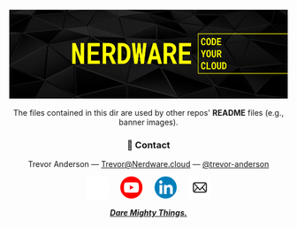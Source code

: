 <div align="center">

[<img src="../profile/nerdware_code_your_cloud_banner.png" height="161" alt="GitHub Org Profile Banner" />](https://www.youtube.com/@nerdware-io)

The files contained in this dir are used by other repos' **README** files (e.g., banner images).

### **💬 Contact**

Trevor Anderson — [Trevor@Nerdware.cloud](mailto:trevor@nerdware.cloud) — [@trevor-anderson](https://github.com/trevor-anderson)

[<img src="https://raw.githubusercontent.com/trevor-anderson/trevor-anderson/main/assets/github_logo_white.svg" height="40" alt="Check out Nerdware on GitHub" />](https://github.com/Nerdware-LLC)
&emsp;
[<img src="https://raw.githubusercontent.com/trevor-anderson/trevor-anderson/main/assets/YouTube_icon_circle.svg" height="40" alt="Check out Nerdware on YouTube" />](https://www.youtube.com/@nerdware-io)
&emsp;
[<img src="https://raw.githubusercontent.com/trevor-anderson/trevor-anderson/main/assets/LinkedIn_icon_circle.svg" height="40" alt="Trevor Anderson's LinkedIn" />](https://www.linkedin.com/in/meet-trevor-anderson/)
&emsp;
[<img src="https://raw.githubusercontent.com/trevor-anderson/trevor-anderson/main/assets/email_icon_circle.svg" height="40" alt="Email Trevor Anderson" />](mailto:trevor@nerdware.cloud)

[**_Dare Mighty Things._**](https://www.youtube.com/watch?v=GO5FwsblpT8)

</div>
